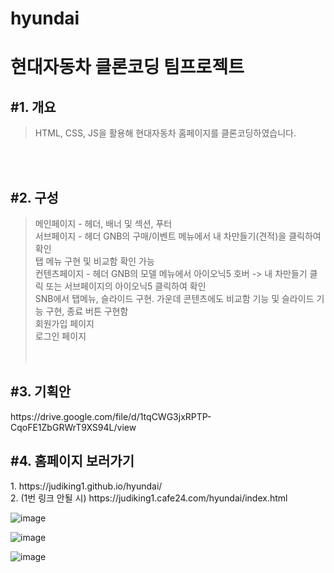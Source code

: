 # hyundai
<h1>현대자동차 클론코딩 팀프로젝트 </h1>

<h2>#1. 개요</h2>

> HTML, CSS, JS을 활용해 현대자동차 홈페이지를 클론코딩하였습니다.<br>

<br><br>



<h2>#2. 구성</h2>

> 메인페이지 - 헤더, 배너 및 섹션, 푸터<br>
> 서브페이지 - 헤더 GNB의 구매/이벤트 메뉴에서 내 차만들기(견적)을 클릭하여 확인<br>
              탭 메뉴 구현 및 비교함 확인 가능<br>
> 컨텐츠페이지 - 헤더 GNB의 모델 메뉴에서 아이오닉5 호버 -> 내 차만들기 클릭 또는 서브페이지의 아이오닉5 클릭하여 확인 <br>
              SNB에서 탭메뉴, 슬라이드 구현. 가운데 콘텐츠에도 비교함 기능 및 슬라이드 기능 구현, 종료 버튼 구현함 <br>
> 회원가입 페이지<br>
> 로그인 페이지<br>
<br><br>

<h2>#3. 기획안</h2>
https://drive.google.com/file/d/1tqCWG3jxRPTP-CqoFE1ZbGRWrT9XS94L/view

<h2>#4. 홈페이지 보러가기 </h2>
<p>
  1. https://judiking1.github.io/hyundai/<br>
  2. (1번 링크 안될 시) https://judiking1.cafe24.com/hyundai/index.html
</p>

![image](https://github.com/judiking1/hyundai/assets/110409369/6cc4ed9b-cad5-49a8-86db-8443dd9b6237)

![image](https://github.com/judiking1/hyundai/assets/110409369/a2c6ba38-53c1-442d-b1b8-c848f14d813f)

![image](https://github.com/judiking1/hyundai/assets/110409369/18fceb84-3250-46aa-9112-3f0e5662f369)



